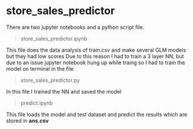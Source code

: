 # store_sales_predictor
There are two jupyter notebooks and a python script file.
> store_sales_predictor.ipynb

This file does the data analysis of train.csv and make several GLM models but they had low scores
Due to this reason I had to train a 3 layer NN, but due to an issue jupyter notebook hung up while traing
so I had to train the model on terminal in the file

> store_sales_predictor.py

In this file I trained the NN and saved the model

> predict.ipynb

This file loads the model and test dataset and predict the results which are stored in **ans.csv**
